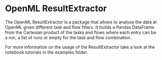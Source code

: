 # OpenML ResultExtractor

The OpenML ResultExtractor is a package that allows to analyse the data
at OpenML given different task and flow filters. It builds a Pandas DataFrame
from the Cartesian product of the tasks and flows where each entry can be a run,
a list of runs or empty for the task and flow combination.

For more information on the usage of the ResultExtractor take a look at the notebook
tutorials in the examples folder.